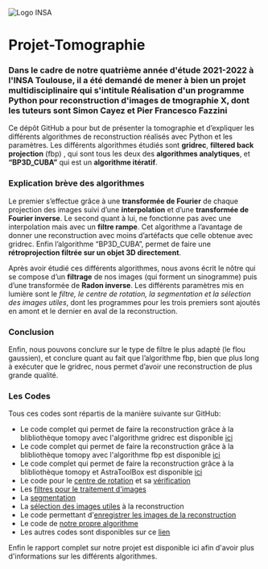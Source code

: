![Logo INSA](https://bibliotheques.univ-toulouse.fr/sites/default/files/etablissements/logo/insa.png)

# Projet-Tomographie

### Dans le cadre de notre quatrième année d'étude 2021-2022 à l'INSA Toulouse, il a été demandé de mener à bien un projet multidisciplinaire qui s'intitule Réalisation d'un programme Python pour reconstruction d'images de tmographie X, dont les tuteurs sont Simon Cayez et Pier Francesco Fazzini

Ce dépôt GitHub a pour but de présenter la tomographie et d’expliquer les différents algorithmes de reconstruction réalisés avec Python et les paramètres. Les différents algorithmes étudiés sont **gridrec**, **filtered back projection** (fbp) , qui sont tous les deux des **algorithmes analytiques**, et **“BP3D_CUBA”** qui est un **algorithme itératif**. 

### Explication brève des algorithmes

Le premier s’effectue grâce à une **transformée de Fourier** de chaque projection des images suivi d’une **interpolation** et d’une **transformée de Fourier inverse**. Le second quant à lui, ne fonctionne pas avec une interpolation mais avec un **filtre rampe**. Cet algorithme a l’avantage de donner une reconstruction avec moins d’artéfacts que celle obtenue avec gridrec. 
Enfin l’algorithme “BP3D_CUBA”, permet de faire une **rétroprojection filtrée sur un objet 3D directement**.

Après avoir étudié ces différents algorithmes, nous avons écrit le nôtre qui se compose d’un **filtrage** de nos images (qui forment un sinogramme) puis d’une transformée de **Radon inverse**.
Les différents paramètres mis en lumière sont le *filtre, le centre de rotation, la segmentation et la sélection des images utiles*, dont les programmes pour les trois premiers sont ajoutés en amont et le dernier en aval de la reconstruction.

### Conclusion

Enfin, nous pouvons conclure sur le type de filtre le plus adapté (le flou gaussien), et conclure quant au fait que l’algorithme fbp, bien que plus long à exécuter que le gridrec, nous permet d’avoir une reconstruction de plus grande qualité.

### Les Codes

Tous ces codes sont répartis de la manière suivante sur GitHub:

* Le code complet qui permet de faire la reconstruction grâce à la blibliothèque tomopy avec l'algorithme gridrec est disponible [ici](https://github.com/audreyalvarez2000/Projet-Tomographie/blob/Codes-s%C3%A9par%C3%A9s/Reconstruction_Gridrec.ipynb)
* Le code complet qui permet de faire la reconstruction grâce à la blibliothèque tomopy avec l'algorithme fbp est disponible [ici](https://github.com/audreyalvarez2000/Projet-Tomographie/blob/Codes-s%C3%A9par%C3%A9s/reconstruction_fbp_avec_filtre.ipynb)
* Le code complet qui permet de faire la reconstruction grâce à la blibliothèque tomopy et AstraToolBox est disponible [ici](https://github.com/audreyalvarez2000/Projet-Tomographie/blob/Codes-s%C3%A9par%C3%A9s/Astra_Toolbox.ipynb)
* Le code pour le [centre de rotation](https://github.com/audreyalvarez2000/Projet-Tomographie/blob/Codes-s%C3%A9par%C3%A9s/Centre_de_rotation.ipynb) et sa [vérification](https://github.com/audreyalvarez2000/Projet-Tomographie/blob/Codes-s%C3%A9par%C3%A9s/Verification_centre_rotation.ipynb)
* Les [filtres pour le traitement d'images](https://github.com/audreyalvarez2000/Projet-Tomographie/blob/Codes-s%C3%A9par%C3%A9s/Filtres_traitement_signal.ipynb)
* La [segmentation](https://github.com/audreyalvarez2000/Projet-Tomographie/blob/Codes-s%C3%A9par%C3%A9s/segmentation_image.ipynb)
* La [sélection des images utiles](https://github.com/audreyalvarez2000/Projet-Tomographie/blob/Codes-s%C3%A9par%C3%A9s/Selection_image_utile.ipynb) à la reconstruction
* Le code permettant d'[enregistrer les images de la reconstruction](https://github.com/audreyalvarez2000/Projet-Tomographie/blob/Codes-s%C3%A9par%C3%A9s/Sauvegarde_reconstruction.ipynb)
* Le code de [notre propre algorithme](https://github.com/audreyalvarez2000/Projet-Tomographie/blob/Codes-s%C3%A9par%C3%A9s/Notre_propre_algorithme.ipynb)
* Les autres codes sont disponibles sur ce [lien](https://github.com/audreyalvarez2000/Projet-Tomographie/tree/Codes-s%C3%A9par%C3%A9s)

Enfin le rapport complet sur notre projet est disponible ici afin d'avoir plus d'informations sur les différents algorithmes.
